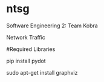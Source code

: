 # ntsg


Software Engineering 2: Team Kobra

Network Traffic 

#Required Libraries

pip install pydot

sudo apt-get install graphviz
